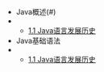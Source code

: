 * Java概述(#)
* * [1.1 Java语言发展历史](/article/Java/java_1.md)
* Java基础语法
* * [1.1 Java语言发展历史](/article/Java/java_2.md)
